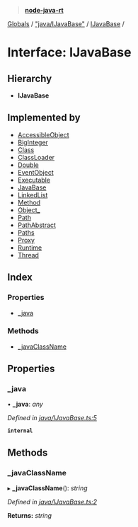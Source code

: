 > **[node-java-rt](../README.md)**

[Globals](../README.md) / ["java/IJavaBase"](../modules/_java_ijavabase_.md) / [IJavaBase](_java_ijavabase_.ijavabase.md) /

# Interface: IJavaBase

## Hierarchy

* **IJavaBase**

## Implemented by

* [AccessibleObject](../classes/_java_lang_reflect_accessibleobject_.accessibleobject.md)
* [BigInteger](../classes/_java_math_biginteger_.biginteger.md)
* [Class](../classes/_java_lang_class_.class.md)
* [ClassLoader](../classes/_java_lang_classloader_.classloader.md)
* [Double](../classes/_java_lang_double_.double.md)
* [EventObject](../classes/_java_util_eventobject_.eventobject.md)
* [Executable](../classes/_java_lang_reflect_executable_.executable.md)
* [JavaBase](../classes/_java_javabase_.javabase.md)
* [LinkedList](../classes/_java_util_linkedlist_.linkedlist.md)
* [Method](../classes/_java_lang_reflect_method_.method.md)
* [Object_](../classes/_java_lang_object_.object_.md)
* [Path](_java_nio_file_path_.path.md)
* [PathAbstract](../classes/_java_nio_file_pathabstract_.pathabstract.md)
* [Paths](../classes/_java_nio_file_paths_.paths.md)
* [Proxy](../classes/_java_lang_reflect_proxy_.proxy.md)
* [Runtime](../classes/_java_lang_runtime_.runtime.md)
* [Thread](../classes/_java_lang_thread_.thread.md)

## Index

### Properties

* [_java](_java_ijavabase_.ijavabase.md#_java)

### Methods

* [_javaClassName](_java_ijavabase_.ijavabase.md#_javaclassname)

## Properties

###  _java

• **_java**: *any*

*Defined in [java/IJavaBase.ts:5](https://github.com/cancerberoSgx/node-lucene/blob/7855316/node-java-rt/src/java/IJavaBase.ts#L5)*

**`internal`** 

## Methods

###  _javaClassName

▸ **_javaClassName**(): *string*

*Defined in [java/IJavaBase.ts:2](https://github.com/cancerberoSgx/node-lucene/blob/7855316/node-java-rt/src/java/IJavaBase.ts#L2)*

**Returns:** *string*